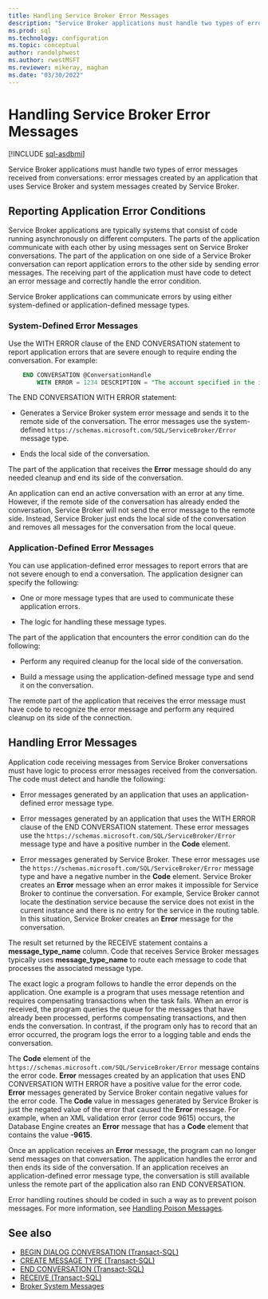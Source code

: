 ```yaml
---
title: Handling Service Broker Error Messages
description: "Service Broker applications must handle two types of error messages received from conversations: error messages created by an application that uses Service Broker and system messages created by Service Broker."
ms.prod: sql
ms.technology: configuration
ms.topic: conceptual
author: randolphwest
ms.author: rwestMSFT
ms.reviewer: mikeray, maghan
ms.date: "03/30/2022"
---
```


# Handling Service Broker Error Messages

[!INCLUDE [sql-asdbmi](../../includes/applies-to-version/sql-asdbmi.md)]

Service Broker applications must handle two types of error messages received from conversations: error messages created by an application that uses Service Broker and system messages created by Service Broker.

## Reporting Application Error Conditions

Service Broker applications are typically systems that consist of code running asynchronously on different computers. The parts of the application communicate with each other by using messages sent on Service Broker conversations. The part of the application on one side of a Service Broker conversation can report application errors to the other side by sending error messages. The receiving part of the application must have code to detect an error message and correctly handle the error condition.

Service Broker applications can communicate errors by using either system-defined or application-defined message types.

### System-Defined Error Messages

Use the WITH ERROR clause of the END CONVERSATION statement to report application errors that are severe enough to require ending the conversation. For example:

```sql
    END CONVERSATION @ConversationHandle
        WITH ERROR = 1234 DESCRIPTION = "The account specified in the invoice does not exist, verify the account number."
```

The END CONVERSATION WITH ERROR statement:

- Generates a Service Broker system error message and sends it to the remote side of the conversation. The error messages use the system-defined `https://schemas.microsoft.com/SQL/ServiceBroker/Error` message type.

- Ends the local side of the conversation.

The part of the application that receives the **Error** message should do any needed cleanup and end its side of the conversation.

An application can end an active conversation with an error at any time. However, if the remote side of the conversation has already ended the conversation, Service Broker will not send the error message to the remote side. Instead, Service Broker just ends the local side of the conversation and removes all messages for the conversation from the local queue.

### Application-Defined Error Messages

You can use application-defined error messages to report errors that are not severe enough to end a conversation. The application designer can specify the following:

- One or more message types that are used to communicate these application errors.

- The logic for handling these message types.

The part of the application that encounters the error condition can do the following:

- Perform any required cleanup for the local side of the conversation.

- Build a message using the application-defined message type and send it on the conversation.

The remote part of the application that receives the error message must have code to recognize the error message and perform any required cleanup on its side of the connection.

## Handling Error Messages

Application code receiving messages from Service Broker conversations must have logic to process error messages received from the conversation. The code must detect and handle the following:

- Error messages generated by an application that uses an application-defined error message type.

- Error messages generated by an application that uses the WITH ERROR clause of the END CONVERSATION statement. These error messages use the `https://schemas.microsoft.com/SQL/ServiceBroker/Error` message type and have a positive number in the **Code** element.

- Error messages generated by Service Broker. These error messages use the `https://schemas.microsoft.com/SQL/ServiceBroker/Error` message type and have a negative number in the **Code** element. Service Broker creates an **Error** message when an error makes it impossible for Service Broker to continue the conversation. For example, Service Broker cannot locate the destination service because the service does not exist in the current instance and there is no entry for the service in the routing table. In this situation, Service Broker creates an **Error** message for the conversation.

The result set returned by the RECEIVE statement contains a **message_type_name** column. Code that receives Service Broker messages typically uses **message_type_name** to route each message to code that processes the associated message type.

The exact logic a program follows to handle the error depends on the application. One example is a program that uses message retention and requires compensating transactions when the task fails. When an error is received, the program queries the queue for the messages that have already been processed, performs compensating transactions, and then ends the conversation. In contrast, if the program only has to record that an error occurred, the program logs the error to a logging table and ends the conversation.

The **Code** element of the `https://schemas.microsoft.com/SQL/ServiceBroker/Error` message contains the error code. **Error** messages created by an application that uses END CONVERSATION WITH ERROR have a positive value for the error code. **Error** messages generated by Service Broker contain negative values for the error code. The **Code** value in messages generated by Service Broker is just the negated value of the error that caused the **Error** message. For example, when an XML validation error (error code 9615) occurs, the Database Engine creates an **Error** message that has a **Code** element that contains the value **-9615**.

Once an application receives an **Error** message, the program can no longer send messages on that conversation. The application handles the error and then ends its side of the conversation. If an application receives an application-defined error message type, the conversation is still available unless the remote part of the application also ran END CONVERSATION.

Error handling routines should be coded in such a way as to prevent poison messages. For more information, see [Handling Poison Messages](handling-poison-messages.md).

## See also

- [BEGIN DIALOG CONVERSATION (Transact-SQL)](../../t-sql/statements/begin-dialog-conversation-transact-sql.md)
- [CREATE MESSAGE TYPE (Transact-SQL)](../../t-sql/statements/create-message-type-transact-sql.md)
- [END CONVERSATION (Transact-SQL)](../../t-sql/statements/end-conversation-transact-sql.md)
- [RECEIVE (Transact-SQL)](../../t-sql/statements/receive-transact-sql.md)
- [Broker System Messages](broker-system-messages.md)
